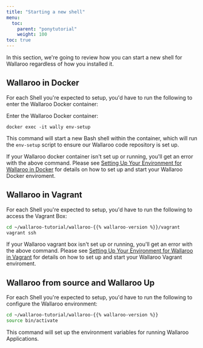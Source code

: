 ```yaml
---
title: "Starting a new shell"
menu:
  toc:
    parent: "ponytutorial"
    weight: 100
toc: true
---
```

In this section, we're going to review how you can start a new shell for Wallaroo regardless of how you installed it.

## Wallaroo in Docker

For each Shell you're expected to setup, you'd have to run the following to enter the Wallaroo Docker container:

Enter the Wallaroo Docker container:

```
docker exec -it wally env-setup
```

This command will start a new Bash shell within the container, which will run the `env-setup` script to ensure our Wallaroo code repository is set up.

If your Wallaroo docker container isn't set up or running, you'll get an error with the above command. Please see [Setting Up Your Environment for Wallaroo in Docker](/pony-installation/pony-docker-installation-guide/) for details on how to set up and start your Wallaroo Docker enviroment.

## Wallaroo in Vagrant

For each Shell you're expected to setup, you'd have to run the following to access the Vagrant Box:

```bash
cd ~/wallaroo-tutorial/wallaroo-{{% wallaroo-version %}}/vagrant
vagrant ssh
```

If your Wallaroo vagrant box isn't set up or running, you'll get an error with the above command. Please see [Setting Up Your Environment for Wallaroo in Vagrant](/pony-installation/pony-vagrant-installation-guide/) for details on how to set up and start your Wallaroo Vagrant enviroment.

## Wallaroo from source and Wallaroo Up

For each Shell you're expected to setup, you'd have to run the following to configure the Wallaroo environment:

```bash
cd ~/wallaroo-tutorial/wallaroo-{{% wallaroo-version %}}
source bin/activate
```

This command will set up the environment variables for running Wallaroo Applications.
